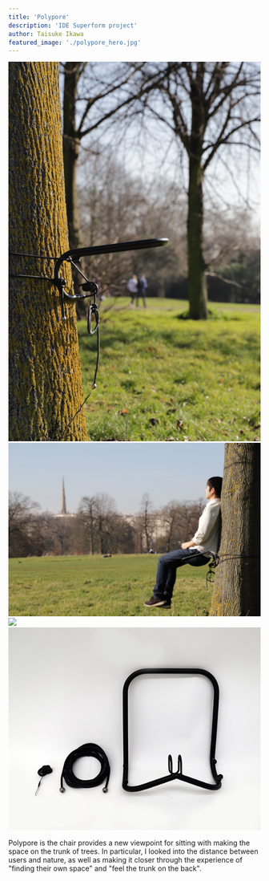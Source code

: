 ```yaml
---
title: 'Polypore'
description: 'IDE Superform project'
author: Taisuke Ikawa
featured_image: './polypore_hero.jpg'
---
```


<div class="gallery" data-columns="1">
	<img src="polypore_hero.jpg">
	<img src="polypore1.jpg">
	<img src="polypore2.jpg">
  <img src="polypore3.jpg">
</div>


Polypore is the chair provides a new viewpoint for sitting with making the space on the trunk of trees. In particular, I looked into the distance between users and nature, as well as making it closer through the experience of "finding their own space" and "feel the trunk on the back".
